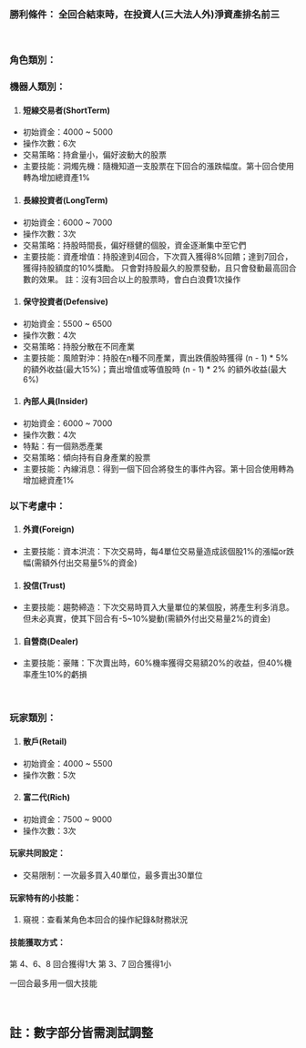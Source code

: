  ### 勝利條件： 全回合結束時，在投資人(三大法人外)淨資產排名前三
<br/>

 ### 角色類別：
 ### 機器人類別：

 1. #### 短線交易者(ShortTerm)
 - 初始資金：4000 ~ 5000
 - 操作次數：6次
 - 交易策略：持倉量小，偏好波動大的股票
 - 主要技能：洞燭先機：隨機知道一支股票在下回合的漲跌幅度。第十回合使用轉為增加總資產1%

 1. #### 長線投資者(LongTerm)
 - 初始資金：6000 ~ 7000
 - 操作次數：3次
 - 交易策略：持股時間長，偏好穩健的個股，資金逐漸集中至它們
 - 主要技能：資產增值：持股達到4回合，下次買入獲得8%回饋；達到7回合，獲得持股額度的10%獎勵。
                     只會對持股最久的股票發動，且只會發動最高回合數的效果。
                     註：沒有3回合以上的股票時，會白白浪費1次操作

 1. #### 保守投資者(Defensive)
 - 初始資金：5500 ~ 6500
 - 操作次數：4次
 - 交易策略：持股分散在不同產業
 - 主要技能：風險對沖：持股在n種不同產業，賣出跌價股時獲得 (n - 1) * 5% 的額外收益(最大15%)；賣出增值或等值股時 (n - 1) * 2% 的額外收益(最大6%)

 1. #### 內部人員(Insider)
 - 初始資金：6000 ~ 7000
 - 操作次數：4次
 - 特點：有一個熟悉產業
 - 交易策略：傾向持有自身產業的股票
 - 主要技能：內線消息：得到一個下回合將發生的事件內容。第十回合使用轉為增加總資產1%

 ### 以下考慮中：
 1. #### 外資(Foreign)
 - 主要技能：資本洪流：下次交易時，每4單位交易量造成該個股1%的漲幅or跌幅(需額外付出交易量5%的資金)

 1. #### 投信(Trust)
 - 主要技能：趨勢締造：下次交易時買入大量單位的某個股，將產生利多消息。但未必真實，使其下回合有-5~10%變動(需額外付出交易量2%的資金)

 1. #### 自營商(Dealer)
 - 主要技能：豪賭：下次賣出時，60%機率獲得交易額20%的收益，但40%機率產生10%的虧損

<br/>

 ### 玩家類別：

 1. #### 散戶(Retail)
 - 初始資金：4000 ~ 5500
 - 操作次數：5次

 2. #### 富二代(Rich)
 - 初始資金：7500 ~ 9000
 - 操作次數：3次

 #### 玩家共同設定：
 - 交易限制：一次最多買入40單位，最多賣出30單位

 #### 玩家特有的小技能：
 1. 窺視：查看某角色本回合的操作紀錄&財務狀況

 #### 技能獲取方式：
 第 4、6、8 回合獲得1大
 第 3、7 回合獲得1小

 一回合最多用一個大技能


<br/>

## 註：數字部分皆需測試調整